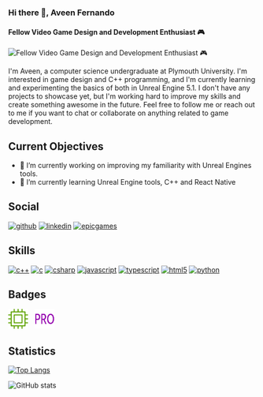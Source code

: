### Hi there 👋, Aveen Fernando
#### Fellow Video Game Design and Development Enthusiast 🎮
![Fellow Video Game Design and Development Enthusiast 🎮](https://ue-cdn.artstation.com/imgproxy/U78DxAXfaicpJ_klSE00ON5mQoyYv-TET3XbisCsQ4I/filename:3.jpg/resizing_type:fit/width:1920/height:1080/aHR0cHM6Ly9kMWl2N2RiNDR5aGd4bi5jbG91ZGZyb250Lm5ldC9iYWNrZ3JvdW5kcy82NDk0OTVlNS02MjM3LTRmMDQtYjllOC0wNzg4YTM0Zjc0ZGMvMy5qcGc)

I'm Aveen, a computer science undergraduate at Plymouth University. I'm interested in game design and C++ programming, and I'm currently learning and experimenting the basics of both in Unreal Engine 5.1. I don't have any projects to showcase yet, but I'm working hard to improve my skills and create something awesome in the future. Feel free to follow me or reach out to me if you want to chat or collaborate on anything related to game development.

## Current Objectives

- 🔭 I’m currently working on improving my familiarity with Unreal Engines tools. 
- 🌱 I’m currently learning Unreal Engine tools, C++ and React Native 

## Social 

[<img src='https://cdn.jsdelivr.net/npm/simple-icons@3.0.1/icons/github.svg' alt='github' height='40'>](https://github.com/AveenFernando)  [<img src='https://cdn.jsdelivr.net/npm/simple-icons@3.0.1/icons/linkedin.svg' alt='linkedin' height='40'>](https://www.linkedin.com/in/aveen-fernando-225a7618b/)  [<img src='https://cdn.jsdelivr.net/npm/simple-icons@3.0.1/icons/epicgames.svg' alt='epicgames' height='40'>](https://dev.epicgames.com/community/profile/nBmw9/Acoustic_Juan#snippets)  

## Skills

[<img src='https://cdn.jsdelivr.net/npm/simple-icons@3.0.1/icons/cplusplus.svg' alt='c++' height='40'>](https://learn.microsoft.com/en-us/cpp/cpp/?view=msvc-170)  [<img src='https://cdn.jsdelivr.net/npm/simple-icons@3.0.1/icons/c.svg' alt='c' height='40'>](https://learn.microsoft.com/en-us/cpp/c-language/?view=msvc-170)  [<img src='https://cdn.jsdelivr.net/npm/simple-icons@3.0.1/icons/csharp.svg' alt='csharp' height='40'>](https://learn.microsoft.com/en-us/dotnet/csharp/)  [<img src='https://cdn.jsdelivr.net/npm/simple-icons@3.0.1/icons/javascript.svg' alt='javascript' height='40'>](https://learn.microsoft.com/en-us/visualstudio/javascript/javascript-in-visual-studio?view=vs-2022)  [<img src='https://cdn.jsdelivr.net/npm/simple-icons@3.0.1/icons/typescript.svg' alt='typescript' height='40'>](https://learn.microsoft.com/en-us/visualstudio/javascript/javascript-in-visual-studio?view=vs-2022)  [<img src='https://cdn.jsdelivr.net/npm/simple-icons@3.0.1/icons/html5.svg' alt='html5' height='40'>](https://developer.mozilla.org/en-US/docs/Web/HTML)  [<img src='https://cdn.jsdelivr.net/npm/simple-icons@3.0.1/icons/python.svg' alt='python' height='40'>](https://www.python.org/about/help/)  

## Badges 

<a href='https://docs.github.com/en/developers'><img src='https://raw.githubusercontent.com/acervenky/animated-github-badges/master/assets/devbadge.gif' width='40' height='40'></a> <a href='https://github.com/pricing'><img src='https://raw.githubusercontent.com/acervenky/animated-github-badges/master/assets/pro.gif' width='40' height='40'></a> 

## Statistics

[![Top Langs](https://github-readme-stats.vercel.app/api/top-langs/?username=AveenFernando)](https://github.com/anuraghazra/github-readme-stats)

![GitHub stats](https://github-readme-stats.vercel.app/api?username=AveenFernando&show_icons=true&count_private=true)  



